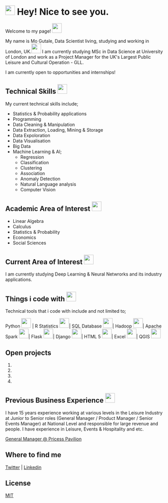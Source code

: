 # <h1><img src="https://emojis.slackmojis.com/emojis/images/1531849430/4246/blob-sunglasses.gif?1531849430" width="30"/> Hey! Nice to see you.</h1>

Welcome to my page! <img src="https://raw.githubusercontent.com/iampavangandhi/iampavangandhi/master/gifs/Hi.gif" width="30px"> 

My name is Mo Gutale, Data Scientist living, studying and working in London, UK.<img src="https://emojis.slackmojis.com/emojis/images/1618737695/31201/united-kingdom.gif?1618737695" width="30px">  I am currently studying MSc in Data Science at University of London and work as a Project Manager for the UK's Largest Public Leisure and Cultural Operation - GLL.  

I am currently open to opportunities and internships! 

## Technical Skills <img src="https://emojis.slackmojis.com/emojis/images/1570639173/6641/technically_goodnews.png?1570639173" width="30px">

My current technical skills include;

* Statistics & Probability applications 
* Programming 
* Data Cleaning & Manipulation
* Data Extraction, Loading, Mining & Storage
* Data Expoloration
* Data Visualisation
* Big Data 
* Machine Learning & AI;
  * Regression
  * Classification
  * Clustering
  * Association
  * Anomaly Detection 
  * Natural Language analysis 
  * Computer Vision 

## Academic Area of Interest <img src="https://emojis.slackmojis.com/emojis/images/1620902782/38802/interested.gif?1620902782" width="30px">

- Linear Algebra
- Calculus 
- Statistics & Probability 
- Economics 
- Social Sciences 

## Current Area of Interest <img src="https://emojis.slackmojis.com/emojis/images/1620902782/38802/interested.gif?1620902782" width="30px">
I am currently studying Deep Learning & Neural Netwrorks and its industry applications. 

## Things i code with <img src="https://emojis.slackmojis.com/emojis/images/1549317933/5264/coding.gif?1549317933" width="30px">

Technical tools that i code with include and not limited to;

Python <img src="https://emojis.slackmojis.com/emojis/images/1450319444/32/python.png?1450319444" width="30px"> | 
R Statistics <img src="https://emojis.slackmojis.com/emojis/images/1620902782/38802/interested.gif?1620902782" width="30px">| 
SQL Database <img src="https://emojis.slackmojis.com/emojis/images/1533733488/4439/mysql.png?1533733488" width="30px">| 
Hadoop <img src="https://emojis.slackmojis.com/emojis/images/1542633924/4987/hadoop.png?1542633924" width="30px">| 
Apache Spark <img src="https://emojis.slackmojis.com/emojis/images/1489318167/1852/apache_spark.png?1489318167" width="30px">| 
Flask <img src="https://emojis.slackmojis.com/emojis/images/1501021338/314/flask.png?1501021338" width="30px">| 
Django <img src="https://emojis.slackmojis.com/emojis/images/1483054030/1541/django.png?1483054030" width="30px">| 
HTML 5 <img src="https://emojis.slackmojis.com/emojis/images/1470343792/719/html5.png?1470343792" width="30px">| 
Excel <img src="https://emojis.slackmojis.com/emojis/images/1519341850/3577/excel.png?1519341850" width="30px">| 
QGIS <img src="https://emojis.slackmojis.com/emojis/images/1625167419/46620/qgis.png?1625167419" width="30px">

## Open projects

1. 
2. 
3. 
4.

## Previous Business Experience <img src="https://emojis.slackmojis.com/emojis/images/1615322551/18657/business.gif?1615322551" width="30px">
I have 15 years experience working at various levels in the Leisure Industry at Junior to Senior roles (General Manager / Product Manager / Senior Events Manager) at National Level and responsible for large revenue and people.  I have experience in Leisure, Events & Hospitality and etc. 

[General Manager @ Pricess Pavilion](https://businesscornwall.co.uk/latest-news/2018/04/big-plans-for-princess-pavilion/)

## Where to find me
[Twitter](https://twitter.com/mgutale) | [Linkedin](https://uk.linkedin.com/in/mgutale)

## License
[MIT](https://choosealicense.com/licenses/mit/)
